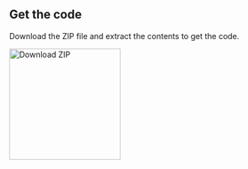 ## Get the code

Download the ZIP file and extract the contents to get the code.

<a href="../../../../../assets/zip/<<<MD_FILE_NAME>>>.zip">
    <img src="../../../../../assets/img/download-zip.png" width="200" alt="Download ZIP">
</a>
